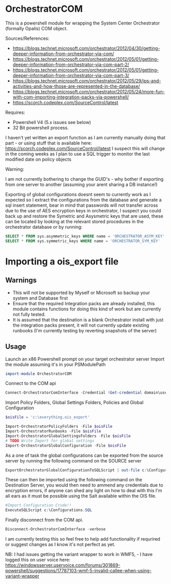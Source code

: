 # OrchestratorCOM

This is a powershell module for wrapping the System Center Orchestrator (formally Opalis) COM object.

Sources/References:
* https://blogs.technet.microsoft.com/orchestrator/2012/04/30/getting-deeper-information-from-orchestrator-via-com/
* https://blogs.technet.microsoft.com/orchestrator/2012/05/01/getting-deeper-information-from-orchestrator-via-com-part-2/
* https://blogs.technet.microsoft.com/orchestrator/2012/05/01/getting-deeper-information-from-orchestrator-via-com-part-3/
* https://blogs.technet.microsoft.com/orchestrator/2012/05/29/ips-and-activities-and-how-those-are-represented-in-the-database/
* https://blogs.technet.microsoft.com/orchestrator/2012/05/24/more-fun-with-com-importing-integration-packs-via-powershell/
* https://scorch.codeplex.com/SourceControl/latest

Requires:

* Powershell V4 (5.x issues see below)
* 32 Bit powershell process.

I haven't yet written an export function as I am currently manually doing that part - or using stuff that is available here: https://scorch.codeplex.com/SourceControl/latest
I suspect this will change in the coming weeks as I plan to use a SQL trigger to monitor the last modified date on policy objects

Warning:

I am not currently bothering to change the GUID's - why bother if exporting from one server to another (assuming your arent sharing a DB instance!)

Exporting of global configurations doesnt seem to currently work as I expected so I extract the configurations from the database and generate a sql insert statement, bear in mind that passwords will not transfer across due to the use of AES encryption keys in orchestrator,
I suspect you could back up and restore the Symetric and Asysmetric keys that are used, these can be located by looking at the relevant stored procedures in the orchestrator database or by running:

```sql
SELECT * FROM sys.asymmetric_keys WHERE name = 'ORCHESTRATOR_ASYM_KEY'
SELECT * FROM sys.symmetric_keys WHERE name = 'ORCHESTRATOR_SYM_KEY'
```

# Importing a ois_export file

## Warnings
* This will not be supported by Myself or Microsoft so backup your system and Database first
* Ensure that the required Integration packs are already installed, this module contains functions for doing this kind of work but are currently not fully tested.
* It is assumed that the destination is a blank Orchestrator install with just the integration packs present, it will not currently update existing runbooks (I'm currently testing by reverting snapshots of the server)


## Usage
Launch an x86 Powershell prompt on your target orchestrator server
Import the module assuming it's in your PSModulePath
```powershell
import-module OrchestratorCOM
```

Connect to the COM api
```powershell
Connect-OrchestratorComInterface -Credential (Get-credential domain\user)
```

Import Policy Folders, Global Settings Folders, Policies and Global Configuration
```powershell
$oisFile = 'c:\everything.ois_export'

Import-OrchestratorPolicyFolders -File $oisFile
Import-OrchestratorRunbooks -File $oisFile
Import-OrchestratorGlobalSettingsFolders -File $oisFile
# TODO Write Import for global settings
Import-OrchestratorGlobalConfiguration -File $oisFile
```

As a one of task the global configurations can be exported from the source server by running the following command on the SOURCE server
```powershell
ExportOrchestratorGlobalConfigurationToSQLScript | out-file c:\Configurations.SQL
```

These can then be imported using the following command on the Destination Server, you would then need to ammend any credentials due to encryption errors, if anyone can shed any light on how to deal with this I'm all ears as it must be possible using the Salt available within the OIS file.

```powershell
#Import Configuration Crude!!
ExecuteSQLScript c:\Configurations.SQL
```

Finally disconnect from the COM api.

```powershell
Disconnect-OrchestratorComInterface -verbose
```

I am currently testing this so feel free to help add functionality if requrired or suggest changes as I know it's not perfect as yet.

NB: I had issues getting the variant wrapper to work in WMF5, - I have logged this on user voice here: https://windowsserver.uservoice.com/forums/301869-powershell/suggestions/17787103-wmf-5-invalid-callee-when-using-variant-wrapper
